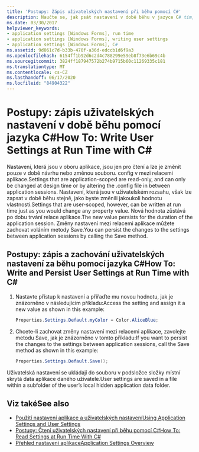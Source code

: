 ```yaml
---
title: 'Postupy: Zápis uživatelských nastavení při běhu pomocí C#'
description: Naučte se, jak psát nastavení v době běhu v jazyce C# tím, že se změny nastavení mezi relacemi aplikací zachovají zavoláním metody Save.
ms.date: 03/30/2017
helpviewer_keywords:
- application settings [Windows Forms], run time
- application settings [Windows Forms], writing user settings
- application settings [Windows Forms], C#
ms.assetid: 9d061c7d-b33b-470f-a36d-edccb1d6f9a3
ms.openlocfilehash: 6154ff1b92d6c2d4c788299e59eb8f73e6b69c4b
ms.sourcegitcommit: 3824ff187947572b274b9715b60c11269335c181
ms.translationtype: MT
ms.contentlocale: cs-CZ
ms.lasthandoff: 06/17/2020
ms.locfileid: "84904322"
---
```

# <a name="how-to-write-user-settings-at-run-time-with-c"></a><span data-ttu-id="d1b64-103">Postupy: zápis uživatelských nastavení v době běhu pomocí jazyka C\#</span><span class="sxs-lookup"><span data-stu-id="d1b64-103">How To: Write User Settings at Run Time with C\#</span></span>

<span data-ttu-id="d1b64-104">Nastavení, která jsou v oboru aplikace, jsou jen pro čtení a lze je změnit pouze v době návrhu nebo změnou souboru. config v mezi relacemi aplikace.</span><span class="sxs-lookup"><span data-stu-id="d1b64-104">Settings that are application-scoped are read-only, and can only be changed at design time or by altering the .config file in between application sessions.</span></span> <span data-ttu-id="d1b64-105">Nastavení, která jsou v uživatelském rozsahu, však lze zapsat v době běhu stejně, jako byste změnili jakoukoli hodnotu vlastnosti.</span><span class="sxs-lookup"><span data-stu-id="d1b64-105">Settings that are user-scoped, however, can be written at run time just as you would change any property value.</span></span> <span data-ttu-id="d1b64-106">Nová hodnota zůstává po dobu trvání relace aplikace.</span><span class="sxs-lookup"><span data-stu-id="d1b64-106">The new value persists for the duration of the application session.</span></span> <span data-ttu-id="d1b64-107">Změny nastavení mezi relacemi aplikace můžete zachovat voláním metody Save.</span><span class="sxs-lookup"><span data-stu-id="d1b64-107">You can persist the changes to the settings between application sessions by calling the Save method.</span></span>  
  
## <a name="how-to-write-and-persist-user-settings-at-run-time-with-c"></a><span data-ttu-id="d1b64-108">Postupy: zápis a zachování uživatelských nastavení za běhu pomocí jazyka C\#</span><span class="sxs-lookup"><span data-stu-id="d1b64-108">How To: Write and Persist User Settings at Run Time with C\#</span></span>
  
1. <span data-ttu-id="d1b64-109">Nastavte přístup k nastavení a přiřaďte mu novou hodnotu, jak je znázorněno v následujícím příkladu:</span><span class="sxs-lookup"><span data-stu-id="d1b64-109">Access the setting and assign it a new value as shown in this example:</span></span>  
  
   ```csharp
   Properties.Settings.Default.myColor = Color.AliceBlue;  
   ```  
  
2. <span data-ttu-id="d1b64-110">Chcete-li zachovat změny nastavení mezi relacemi aplikace, zavolejte metodu Save, jak je znázorněno v tomto příkladu:</span><span class="sxs-lookup"><span data-stu-id="d1b64-110">If you want to persist the changes to the settings between application sessions, call the Save method as shown in this example:</span></span>  
  
    ```csharp
    Properties.Settings.Default.Save();  
    ```  
  
<span data-ttu-id="d1b64-111">Uživatelská nastavení se ukládají do souboru v podsložce složky místní skrytá data aplikace daného uživatele.</span><span class="sxs-lookup"><span data-stu-id="d1b64-111">User settings are saved in a file within a subfolder of the user’s local hidden application data folder.</span></span>  
  
## <a name="see-also"></a><span data-ttu-id="d1b64-112">Viz také</span><span class="sxs-lookup"><span data-stu-id="d1b64-112">See also</span></span>

- [<span data-ttu-id="d1b64-113">Použití nastavení aplikace a uživatelských nastavení</span><span class="sxs-lookup"><span data-stu-id="d1b64-113">Using Application Settings and User Settings</span></span>](using-application-settings-and-user-settings.md)
- [<span data-ttu-id="d1b64-114">Postupy: Čtení uživatelských nastavení při běhu pomocí C#</span><span class="sxs-lookup"><span data-stu-id="d1b64-114">How To: Read Settings at Run Time With C#</span></span>](how-to-read-settings-at-run-time-with-csharp.md)
- [<span data-ttu-id="d1b64-115">Přehled nastavení aplikace</span><span class="sxs-lookup"><span data-stu-id="d1b64-115">Application Settings Overview</span></span>](application-settings-overview.md)
